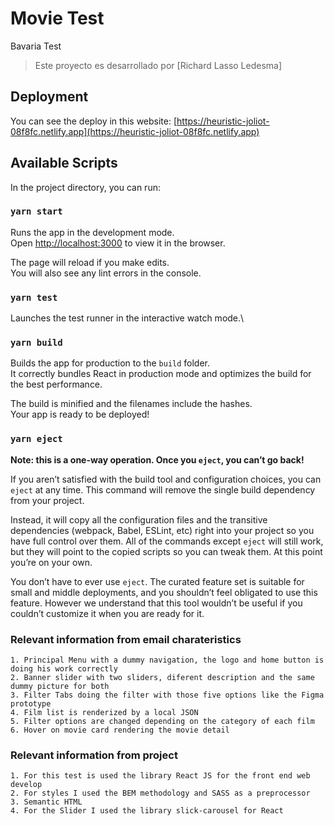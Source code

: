# Movie Test

Bavaria Test

> Este proyecto es desarrollado por [Richard Lasso Ledesma]

## Deployment

You can see the deploy in this website: [https://heuristic-joliot-08f8fc.netlify.app](https://heuristic-joliot-08f8fc.netlify.app)
## Available Scripts

In the project directory, you can run:

### `yarn start`

Runs the app in the development mode.\
Open [http://localhost:3000](http://localhost:3000) to view it in the browser.

The page will reload if you make edits.\
You will also see any lint errors in the console.

### `yarn test`

Launches the test runner in the interactive watch mode.\

### `yarn build`

Builds the app for production to the `build` folder.\
It correctly bundles React in production mode and optimizes the build for the best performance.

The build is minified and the filenames include the hashes.\
Your app is ready to be deployed!

### `yarn eject`

**Note: this is a one-way operation. Once you `eject`, you can’t go back!**

If you aren’t satisfied with the build tool and configuration choices, you can `eject` at any time. This command will remove the single build dependency from your project.

Instead, it will copy all the configuration files and the transitive dependencies (webpack, Babel, ESLint, etc) right into your project so you have full control over them. All of the commands except `eject` will still work, but they will point to the copied scripts so you can tweak them. At this point you’re on your own.

You don’t have to ever use `eject`. The curated feature set is suitable for small and middle deployments, and you shouldn’t feel obligated to use this feature. However we understand that this tool wouldn’t be useful if you couldn’t customize it when you are ready for it.

### Relevant information from email charateristics

    1. Principal Menu with a dummy navigation, the logo and home button is doing his work correctly
    2. Banner slider with two sliders, diferent description and the same dummy picture for both
    3. Filter Tabs doing the filter with those five options like the Figma prototype
    4. Film list is renderized by a local JSON
    5. Filter options are changed depending on the category of each film
    6. Hover on movie card rendering the movie detail

### Relevant information from project

    1. For this test is used the library React JS for the front end web develop
    2. For styles I used the BEM methodology and SASS as a preprocessor
    3. Semantic HTML
    4. For the Slider I used the library slick-carousel for React
